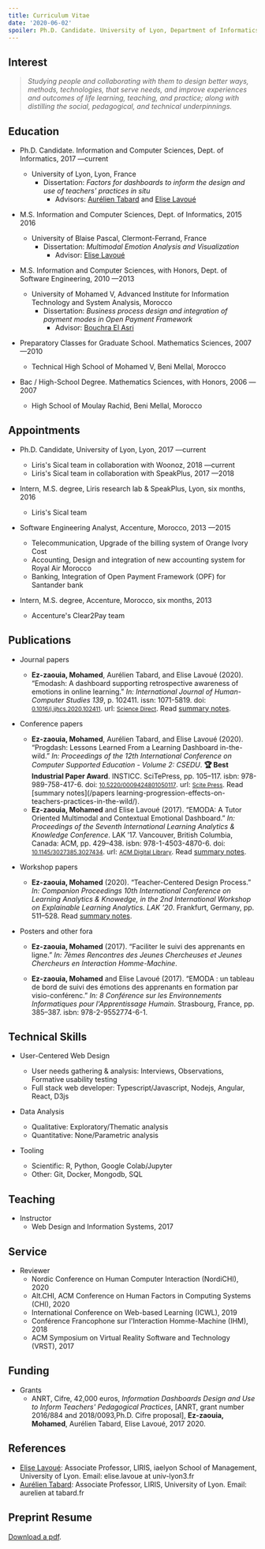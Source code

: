 ```yaml
---
title: Curriculum Vitae
date: '2020-06-02'
spoiler: Ph.D. Candidate. University of Lyon, Department of Informatics
---
```


## Interest

> _Studying people and collaborating with them to design better ways, methods, technologies, that serve needs, and improve experiences and outcomes of life learning, teaching, and practice; along with distilling the social, pedagogical, and technical underpinnings._


## Education

- Ph.D. Candidate. Information and Computer Sciences, Dept. of Informatics, 2017 —current
  - University of Lyon, Lyon, France
    - Dissertation: *Factors for dashboards to inform the design and use of teachers' practices in situ*
      - Advisors: <a href="https://www.tabard.fr/" target="_blank">Aurélien Tabard</a> and <a href="https://perso.liris.cnrs.fr/elise.lavoue/" target="_blank">Elise Lavoué</a>

- M.S. Information and Computer Sciences, Dept. of Informatics, 2015
    2016
  - University of Blaise Pascal, Clermont-Ferrand, France
    - Dissertation: *Multimodal Emotion Analysis and Visualization*
      - Advisor: <a href="https://perso.liris.cnrs.fr/elise.lavoue/" target="_blank">Elise Lavoué</a>

- M.S. Information and Computer Sciences, with Honors, Dept. of Software Engineering, 2010 —2013
  - University of Mohamed V, Advanced Institute for Information Technology and System Analysis, Morocco
    - Dissertation: *Business process design and integration of payment modes in Open Payment Framework*
      - Advisor: <a href="https://scholar.google.fr/citations?user=500BTDkAAAAJ&hl=fr" target="_blank">Bouchra El Asri</a> 

- Preparatory Classes for Graduate School. Mathematics Sciences, 2007 —2010
  - Technical High School of Mohamed V, Beni Mellal, Morocco

- Bac / High-School Degree. Mathematics Sciences, with Honors, 2006 —2007
  - High School of Moulay Rachid, Beni Mellal, Morocco

## Appointments

- Ph.D. Candidate, University of Lyon, Lyon, 2017 —current
  - Liris's Sical team in collaboration with Woonoz, 2018 —current
  - Liris's Sical team in collaboration with SpeakPlus, 2017 —2018

- Intern, M.S. degree, Liris research lab & SpeakPlus, Lyon, six months, 2016
  - Liris's Sical team

- Software Engineering Analyst, Accenture, Morocco, 2013 —2015
  - Telecommunication, Upgrade of the billing system of Orange Ivory Cost
  - Accounting, Design and integration of new accounting system for Royal Air Morocco
  - Banking, Integration of Open Payment Framework (OPF) for Santander bank

- Intern, M.S. degree, Accenture, Morocco, six months, 2013
  - Accenture's Clear2Pay team

## Publications

- Journal papers
  - **Ez-zaouia, Mohamed**, Aurélien Tabard, and Elise Lavoué (2020). “Emodash: A dashboard supporting retrospective awareness of emotions in online learning.” *In: International Journal of Human-Computer Studies 139*, p. 102411. issn: 1071-5819. doi: <a href="https://doi.org/10.1016/j.ijhcs.2020.102411" target="_blank"><small>0.1016/j.ijhcs.2020.102411</small></a>. url: <a href="http://www.sciencedirect.com/science/article/pii/S1071581918305585" target="_blank"><small>Science Direct</small></a>. Read [summary notes](/papers/emotion-awareness-effects-on-teachers-feedback-in-the-wild/).

- Conference papers
  - **Ez-zaouia, Mohamed**, Aurélien Tabard, and Elise Lavoué (2020). “Progdash: Lessons Learned From a Learning Dashboard in-the-wild.” *In: Proceedings of the 12th International Conference on Computer Supported Education - Volume 2: CSEDU*. **🏆 Best Industrial Paper Award**. INSTICC. SciTePress, pp. 105–117. isbn: 978-989-758-417-6. doi: <a href="https://doi.org/10.5220/0009424801050117" target="_blank"><small>10.5220/0009424801050117</small></a>. url: <a href="http://www.sciencedirect.com/science/article/pii/S1071581918305585" target="_blank"><small>Scite Press</small></a>. Read [summary notes](/papers learning-progression-effects-on-teachers-practices-in-the-wild/).
  - **Ez-zaouia, Mohamed** and Elise Lavoué (2017). “EMODA: A Tutor Oriented Multimodal and Contextual Emotional Dashboard.” *In: Proceedings of the Seventh International Learning Analytics & Knowledge Conference*. LAK ’17. Vancouver, British Columbia, Canada: ACM, pp. 429–438. isbn: 978-1-4503-4870-6. doi: <a href="https://doi.org/10.1145/3027385.3027434" target="_blank"><small>10.1145/3027385.3027434</small></a>. url: <a href="https://dl.acm.org/doi/10.1145/3027385.3027434" target="_blank"><small>ACM Digital Library</small></a>. Read [summary notes](/papers/multimodal-emotions-awareness-in-online-learning/).

- Workshop papers
  - **Ez-zaouia, Mohamed** (2020). “Teacher-Centered Design Process.” *In: Companion Proceedings 10th International Conference on Learning Analytics & Knowedge, in the 2nd International Workshop on Explainable Learning Analytics. LAK ’20*. Frankfurt, Germany, pp. 511–528. Read [summary notes](/papers/towards-teachers-centered-design/).

- Posters and other fora
  - **Ez-zaouia, Mohamed** (2017). “Faciliter le suivi des apprenants en ligne.” *In: 7èmes Rencontres des Jeunes Chercheuses et Jeunes Chercheurs en Interaction Homme-Machine*.
 
  - **Ez-zaouia, Mohamed** and Elise Lavoué (2017). “EMODA : un tableau de bord de suivi des émotions des apprenants en formation par visio-conférenc.” *In: 8 Conférence sur les Environnements Informatiques pour l'Apprentissage Humain*. Strasbourg, France, pp. 385–387. isbn: 978-2-9552774-6-1.


## Technical Skills

- User-Centered Web Design
  - User needs gathering & analysis: Interviews, Observations, Formative usability testing
  - Full stack web developer: Typescript/Javascript, Nodejs, Angular, React, D3js

- Data Analysis
  - Qualitative: Exploratory/Thematic analysis
  - Quantitative: None/Parametric analysis

- Tooling
  - Scientific: R, Python, Google Colab/Jupyter
  - Other: Git, Docker, Mongodb, SQL

## Teaching

- Instructor
  - Web Design and Information Systems, 2017

## Service

- Reviewer
  - Nordic Conference on Human Computer Interaction (NordiCHI), 2020
  - Alt.CHI, ACM Conference on Human Factors in Computing Systems (CHI), 2020
  - International Conference on Web-based Learning (ICWL), 2019
  - Conférence Francophone sur l'Interaction Homme-Machine (IHM), 2018
  - ACM Symposium on Virtual Reality Software and Technology (VRST), 2017

## Funding

- Grants
  - ANRT, Cifre, 42,000 euros, *Information Dashboards Design and Use to Inform Teachers' Pedagogical Practices*, [ANRT, grant number 2016/884 and 2018/0093,Ph.D. Cifre proposal], **Ez-zaouia, Mohamed**, Aurélien Tabard, Elise Lavoué, 2017 2020.

## References

- <a href="https://perso.liris.cnrs.fr/elise.lavoue/" target="_blank">Elise Lavoué</a>: Associate Professor, LIRIS, iaelyon School of Management, University of Lyon. Email: elise.lavoue at univ-lyon3.fr
- <a href="https://www.tabard.fr/" target="_blank">Aurélien Tabard</a>: Associate Professor, LIRIS, University of Lyon. Email: aurelien at tabard.fr

## Preprint Resume

<a href="./Mohamed_Ez-zaouia_Resume.pdf" target="_blank">Download a pdf</a>.
